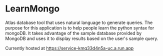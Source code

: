 # LearnMongo
Atlas database tool that uses natural language to generate queries.
The purpose for this application is to help people learn the python syntax for mongoDB. It takes advantage of the sample database provided by MongoDB and uses it to display results based on the user's sample query. 

Currently hosted at https://service-kmq33d4n5a-uc.a.run.app
